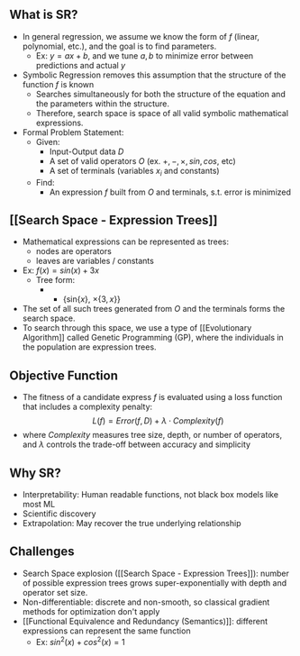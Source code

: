 ## What is SR?
- In general regression, we assume we know the form of $f$ (linear, polynomial, etc.), and the goal is to find parameters.
	- Ex: $y = ax + b$, and we tune $a, b$ to minimize error between predictions and actual $y$
- Symbolic Regression removes this assumption that the structure of the function $f$ is known
	- Searches simultaneously for both the structure of the equation and the parameters within the structure.
	- Therefore, search space is space of all valid symbolic mathematical expressions.
- Formal Problem Statement:
	- Given:
		- Input-Output data $D$
		- A set of valid operators $O$ (ex. $+, -, \times, sin, cos,$ etc)
		- A set of terminals (variables $x_i$ and constants)
	- Find:
		- An expression $f$ built from $O$ and terminals, s.t. error is minimized
## [[Search Space - Expression Trees]]
- Mathematical expressions can be represented as trees:
	- nodes are operators
	- leaves are variables / constants
- Ex: $f(x) = sin(x) + 3x$
	- Tree form:
		- + {sin{$x$}, $\times\{3, x\}$}
- The set of all such trees generated from $O$ and the terminals forms the search space.
- To search through this space, we use a type of [[Evolutionary Algorithm]] called Genetic Programming (GP), where the individuals in the population are expression trees.
## Objective Function
- The fitness of a candidate express $f$ is evaluated using a loss function that includes a complexity penalty:
$$L(f) = Error(f, D) + \lambda \cdot Complexity(f)$$
- where $Complexity$ measures tree size, depth, or number of operators, and $\lambda$ controls the trade-off between accuracy and simplicity

## Why SR?
- Interpretability: Human readable functions, not black box models like most ML
- Scientific discovery
- Extrapolation: May recover the true underlying relationship
## Challenges
- Search Space explosion ([[Search Space - Expression Trees]]): number of possible expression trees grows super-exponentially with depth and operator set size.
- Non-differentiable: discrete and non-smooth, so classical gradient methods for optimization don't apply
- [[Functional Equivalence and Redundancy (Semantics)]]: different expressions can represent the same function
	- Ex: $sin^2(x) + cos^2(x) = 1$
